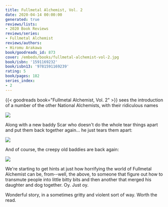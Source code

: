 ```yaml
---
title: Fullmetal Alchemist, Vol. 2
date: 2020-04-14 00:00:00
generated: true
reviews/lists:
- 2020 Book Reviews
reviews/series:
- Fullmetal Alchemist
reviews/authors:
- Hiromu Arakawa
book/goodreads_id: 873
cover: /embeds/books/fullmetal-alchemist-vol-2.jpg
book/isbn: '1591169232'
book/isbn13: '9781591169239'
rating: 5
book/pages: 182
series_index:
- 2
---
```

{{< goodreads book="Fullmetal Alchemist, Vol. 2" >}} sees the introduction of a number of the other National Alchemists, with their ridiculous names  

![](/embeds/books/attachments/fullmetal-alchemist-vol-2-x-1.png)  

<!--more-->

Along with a new baddy Scar who doesn't do the whole tear things apart and put them back together again... he just tears them apart:  

![](/embeds/books/attachments/fullmetal-alchemist-vol-2-x-2.png)  

And of course, the creepy old baddies are back again:  

![](/embeds/books/attachments/fullmetal-alchemist-vol-2-x-3.png)  

We're starting to get hints at just how horrifying the world of Fullmetal Alchemist can be, from--well, the above, to someone that figure out how to transmute people into little bitty bits and then another that merged his daughter and dog together. Oy. Just oy.  

Wonderful story, in a sometimes gritty and violent sort of way. Worth the read.